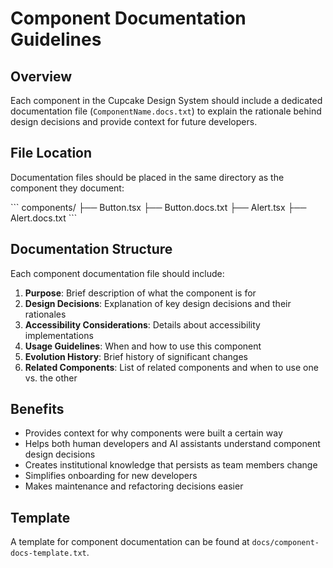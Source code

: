 # Component Documentation Guidelines

## Overview

Each component in the Cupcake Design System should include a dedicated documentation file (`ComponentName.docs.txt`) to explain the rationale behind design decisions and provide context for future developers.

## File Location

Documentation files should be placed in the same directory as the component they document:

\`\`\`
components/
  ├── Button.tsx
  ├── Button.docs.txt
  ├── Alert.tsx
  ├── Alert.docs.txt
\`\`\`

## Documentation Structure

Each component documentation file should include:

1. **Purpose**: Brief description of what the component is for
2. **Design Decisions**: Explanation of key design decisions and their rationales
3. **Accessibility Considerations**: Details about accessibility implementations
4. **Usage Guidelines**: When and how to use this component
5. **Evolution History**: Brief history of significant changes
6. **Related Components**: List of related components and when to use one vs. the other

## Benefits

- Provides context for why components were built a certain way
- Helps both human developers and AI assistants understand component design decisions
- Creates institutional knowledge that persists as team members change
- Simplifies onboarding for new developers
- Makes maintenance and refactoring decisions easier

## Template

A template for component documentation can be found at `docs/component-docs-template.txt`.
